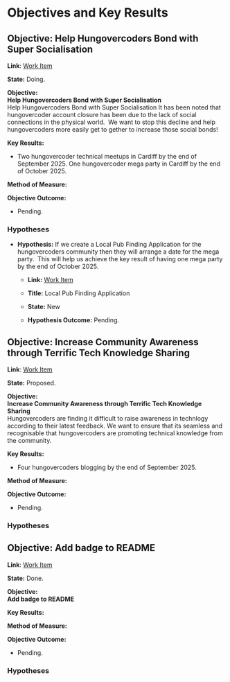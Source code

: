 
# Objectives and Key Results

## Objective: Help Hungovercoders Bond with Super Socialisation

**Link**: [Work Item](https://dev.azure.com/griff182uk0203/hungovercoders/_workitems/edit/302)

**State:** Doing.

**Objective:**  
**Help Hungovercoders Bond with Super Socialisation**  
Help Hungovercoders Bond with Super Socialisation It has been noted that hungovercoder account closure has been due to the lack of social connections in the physical world.  We want to stop this decline and help hungovercoders more easily get to gether to increase those social bonds!

**Key Results:**

- Two hungovercoder technical meetups in Cardiff by the end of September 2025. One hungovercoder mega party in Cardiff by the end of October 2025.

**Method of Measure:**


**Objective Outcome:**
- Pending.

### Hypotheses

- **Hypothesis:** If we create a Local Pub Finding Application for the hungovercoders community then they will arrange a date for the mega party.  This will help us achieve the key result of having one mega party by the end of October 2025.
  - **Link:** [Work Item](https://dev.azure.com/griff182uk0203/hungovercoders/_workitems/edit/304)
  - **Title:** Local Pub Finding Application
  - **State:** New
  
  - **Hypothesis Outcome:** Pending.

## Objective: Increase Community Awareness through Terrific Tech Knowledge Sharing

**Link**: [Work Item](https://dev.azure.com/griff182uk0203/hungovercoders/_workitems/edit/303)

**State:** Proposed.

**Objective:**  
**Increase Community Awareness through Terrific Tech Knowledge Sharing**  
Hungovercoders are finding it difficult to raise awareness in technlogy according to their latest feedback. We want to ensure that its seamless and recognisable that hungovercoders are promoting technical knowledge from the community.

**Key Results:**

- Four hungovercoders blogging by the end of September 2025.

**Method of Measure:**


**Objective Outcome:**

- Pending.

### Hypotheses

## Objective: Add badge to README

**Link**: [Work Item](https://dev.azure.com/griff182uk0203/hungovercoders/_workitems/edit/309)

**State:** Done.

**Objective:**  
**Add badge to README**  


**Key Results:**


**Method of Measure:**


**Objective Outcome:**
- Pending.

### Hypotheses
